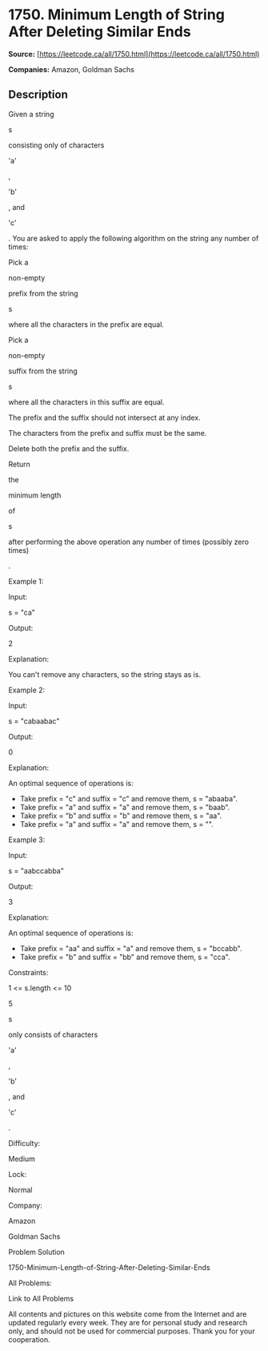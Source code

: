 # 1750. Minimum Length of String After Deleting Similar Ends

**Source:** [https://leetcode.ca/all/1750.html](https://leetcode.ca/all/1750.html)

**Companies:** Amazon, Goldman Sachs

## Description

Given a string

s

consisting only of characters

'a'

,

'b'

, and

'c'

. You are asked to apply the following algorithm on the string any number of times:

Pick a

non-empty

prefix from the string

s

where all the characters in the prefix are equal.

Pick a

non-empty

suffix from the string

s

where all the characters in this suffix are equal.

The prefix and the suffix should not intersect at any index.

The characters from the prefix and suffix must be the same.

Delete both the prefix and the suffix.

Return

the

minimum length

of

s

after performing the above operation any number of times (possibly zero times)

.

Example 1:

Input:

s = "ca"

Output:

2

Explanation:

You can't remove any characters, so the string stays as is.

Example 2:

Input:

s = "cabaabac"

Output:

0

Explanation:

An optimal sequence of operations is:
- Take prefix = "c" and suffix = "c" and remove them, s = "abaaba".
- Take prefix = "a" and suffix = "a" and remove them, s = "baab".
- Take prefix = "b" and suffix = "b" and remove them, s = "aa".
- Take prefix = "a" and suffix = "a" and remove them, s = "".

Example 3:

Input:

s = "aabccabba"

Output:

3

Explanation:

An optimal sequence of operations is:
- Take prefix = "aa" and suffix = "a" and remove them, s = "bccabb".
- Take prefix = "b" and suffix = "bb" and remove them, s = "cca".

Constraints:

1 <= s.length <= 10

5

s

only consists of characters

'a'

,

'b'

, and

'c'

.

Difficulty:

Medium

Lock:

Normal

Company:

Amazon

Goldman Sachs

Problem Solution

1750-Minimum-Length-of-String-After-Deleting-Similar-Ends

All Problems:

Link to All Problems

All contents and pictures on this website come from the Internet and are updated regularly every week. They are for personal study and research only, and should not be used for commercial purposes. Thank you for your cooperation.

